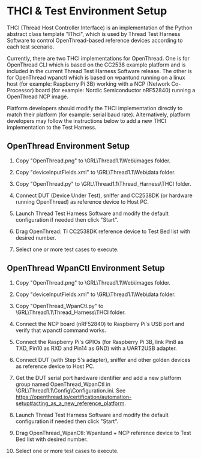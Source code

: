 THCI & Test Environment Setup
=============================

THCI (Thread Host Controller Interface) is an implementation of the Python abstract class template "IThci",
which is used by Thread Test Harness Software to control OpenThread-based reference devices according to each test
scenario.

Currently, there are two THCI implementations for OpenThread. One is for OpenThread CLI which is based on the CC2538 
example platform and is included in the current Thread Test Harness Software release. The other is for OpenThread wpanctl
which is based on wpantund running on a linux host (for example: Raspberry Pi 3B) working with a NCP (Network Co-Processor) 
board (for example: Nordic Semiconductor nRF52840) running a OpenThread NCP image.

Platform developers should modify the THCI implementation directly to match their platform (for example: serial baud rate).
Alternatively, platform developers may follow the instructions below to add a new THCI implementation to the Test
Harness.

## OpenThread Environment Setup ##

1. Copy "OpenThread.png" to \GRL\Thread1.1\Web\images folder.

2. Copy "deviceInputFields.xml" to \GRL\Thread1.1\Web\data folder.

3. Copy "OpenThread.py" to \GRL\Thread1.1\Thread_Harness\THCI folder.

4. Connect DUT (Device Under Test), sniffer and CC2538DK (or hardware running OpenThread) as reference device to Host PC.

5. Launch Thread Test Harness Software and modify the default configuration if needed then click "Start".

6. Drag OpenThread: TI CC2538DK reference device to Test Bed list with desired number.

7. Select one or more test cases to execute.


## OpenThread WpanCtl Environment Setup ##

1. Copy "OpenThread.png" to \GRL\Thread1.1\Web\images folder.

2. Copy "deviceInputFields.xml" to \GRL\Thread1.1\Web\data folder.

3. Copy "OpenThread_WpanCtl.py" to \GRL\Thread1.1\Thread_Harness\THCI folder.

4. Connect the NCP board (nRF52840) to Raspberry Pi's USB port and verify that wpanctl command works.

5. Connect the Raspberry Pi's GPIOs (for Raspberry Pi 3B, link Pin8 as TXD, Pin10 as RXD and Pin14 as GND) with
   a UART2USB adapter.

6. Connect DUT (with Step 5's adapter), sniffer and other golden devices as reference device to Host PC.

7. Get the DUT serial port hardware identifier and add a new platform group named OpenThread_WpanCtl in
   \GRL\Thread1.1\Config\Configuration.ini. See https://openthread.io/certification/automation-setup#acting_as_a_new_reference_platform.

8. Launch Thread Test Harness Software and modify the default configuration if needed then click "Start".

9. Drag OpenThread_WpanCtl: Wpantund + NCP reference device to Test Bed list with desired number.

10. Select one or more test cases to execute.

